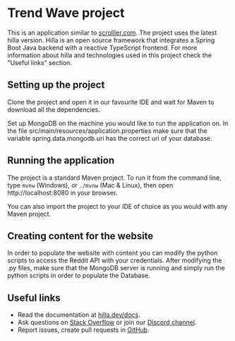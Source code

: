 # Trend Wave project
This is an application similar to [scrolller.com](https://scrolller.com). The project uses the latest hilla version. Hilla is an open source framework that integrates a Spring Boot Java backend with a reactive TypeScript frontend. 
For more information about hilla and technologies used in this project check the "Useful links" section.

## Setting up the project

Clone the project and open it in our favourite IDE and wait for Maven to download all the dependencies. 

Set up MongoDB on the machine you would like to run the application on. In the file src/main/resources/application.properties make sure that the variable spring.data.mongodb.uri has the correct uri of your database.

## Running the application

The project is a standard Maven project. To run it from the command line,
type `mvnw` (Windows), or `./mvnw` (Mac & Linux), then open
http://localhost:8080 in your browser.

You can also import the project to your IDE of choice as you would with any
Maven project.

## Creating content for the website

In order to populate the website with content you can modify the python scripts to access the Reddit API with your credentials. After modifying the .py files, make sure that the MongoDB server is running and simply run the python scripts in order to populate the Database.

## Useful links

- Read the documentation at [hilla.dev/docs](https://hilla.dev/docs/).
- Ask questions on [Stack Overflow](https://stackoverflow.com/questions/tagged/hilla) or join our [Discord channel](https://discord.gg/MYFq5RTbBn).
- Report issues, create pull requests in [GitHub](https://github.com/vaadin/hilla).
